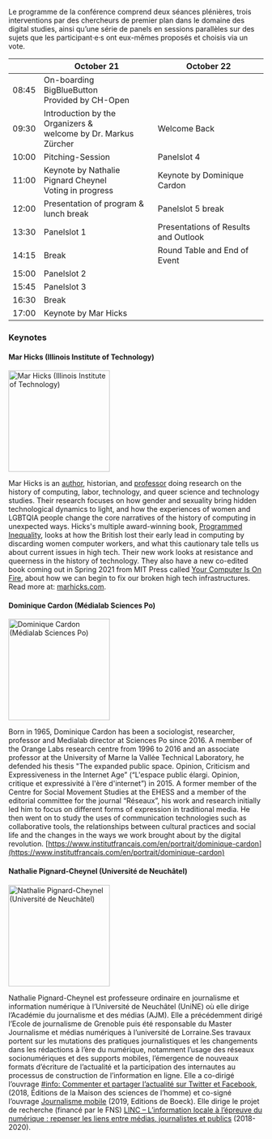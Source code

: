 <script>
    import Panelslot from '$lib/components/Panelslot.svelte';
	import { assets } from '$app/paths';
</script>

Le programme de la conférence comprend deux séances plénières, trois interventions par des chercheurs de premier plan dans le domaine des digital studies, ainsi qu’une série de panels en sessions parallèles sur des sujets que les participant·e·s ont eux-mêmes proposés et choisis via un vote.

<section>

|       | October 21                                                        | October 22                                  |
| ----- | ----------------------------------------------------------------- | ------------------------------------------- |
| 08:45 | On-boarding BigBlueButton<br>Provided by CH-Open                  |                                             |
| 09:30 | Introduction by the Organizers &<br>welcome by Dr. Markus Zürcher | Welcome Back                                |
| 10:00 | Pitching-Session                                                  | Panelslot 4<Panelslot panelslot='4'/>       |
| 11:00 | Keynote by Nathalie Pignard Cheynel<br>Voting in progress         | Keynote by Dominique Cardon                 |
| 12:00 | Presentation of program & lunch break                             | Panelslot 5<Panelslot panelslot='5'/> break |
| 13:30 | Panelslot 1<Panelslot panelslot='1'/>                             | Presentations of Results and Outlook        |
| 14:15 | Break                                                             | Round Table and End of Event                |
| 15:00 | Panelslot 2<Panelslot panelslot='2'/>                             |                                             |
| 15:45 | Panelslot 3<Panelslot panelslot='3'/>                             |                                             |
| 16:30 | Break                                                             |                                             |
| 17:00 | Keynote by Mar Hicks                                              |                                             |

</section>

### Keynotes

#### Mar Hicks (Illinois Institute of Technology)

<img src="{assets}/images/speakers/mar_hicks.jpeg" alt="Mar Hicks (Illinois Institute of Technology)" height="200" >

Mar Hicks is an [author](http://marhicks.com/writing.html), historian, and [professor](https://humansciences.iit.edu/faculty/marie-hicks) doing research on the history of computing, labor, technology, and queer science and technology studies. Their research focuses on how gender and sexuality bring hidden technological dynamics to light, and how the experiences of women and LGBTQIA people change the core narratives of the history of computing in unexpected ways. Hicks's multiple award-winning book, [Programmed Inequality](http://bit.ly/programmedinequality2), looks at how the British lost their early lead in computing by discarding women computer workers, and what this cautionary tale tells us about current issues in high tech. Their new work looks at resistance and queerness in the history of technology. They also have a new co-edited book coming out in Spring 2021 from MIT Press called [Your Computer Is On Fire](https://mitpress.mit.edu/books/your-computer-fire), about how we can begin to fix our broken high tech infrastructures. Read more at: [marhicks.com](http://marhicks.com).

#### Dominique Cardon (Médialab Sciences Po)

<img src="{assets}/images/speakers/dominique-cardon.jpg" alt="Dominique Cardon (Médialab Sciences Po)" height="200" >

Born in 1965, Dominique Cardon has been a sociologist, researcher, professor and Medialab director at Sciences Po since 2016. A member of the Orange Labs research centre from 1996 to 2016 and an associate professor at the University of Marne la Vallée Technical Laboratory, he defended his thesis "The expanded public space. Opinion, Criticism and Expressiveness in the Internet Age” (“L'espace public élargi. Opinion, critique et expressivité à l'ère d'internet”) in 2015. A former member of the Centre for Social Movement Studies at the EHESS and a member of the editorial committee for the journal “Réseaux”, his work and research initially led him to focus on different forms of expression in traditional media. He then went on to study the uses of communication technologies such as collaborative tools, the relationships between cultural practices and social life and the changes in the ways we work brought about by the digital revolution. [https://www.institutfrancais.com/en/portrait/dominique-cardon](https://www.institutfrancais.com/en/portrait/dominique-cardon)

#### Nathalie Pignard-Cheynel (Université de Neuchâtel)

<img src="{assets}/images/speakers/Pignard-Cheynel_Nathalie.jpeg" alt="Nathalie Pignard-Cheynel (Université de Neuchâtel)" height="200" >

Nathalie Pignard-Cheynel est professeure ordinaire en journalisme et information numérique à l’Université de Neuchâtel (UniNE) où elle dirige l’Académie du journalisme et des médias (AJM). Elle a précédemment dirigé l’Ecole de journalisme de Grenoble puis été responsable du Master Journalisme et médias numériques à l’université de Lorraine.Ses travaux portent sur les mutations des pratiques journalistiques et les changements dans les rédactions à l’ère du numérique, notamment l’usage des réseaux socionumériques et des supports mobiles, l’émergence de nouveaux formats d’écriture de l’actualité et la participation des internautes au processus de construction de l’information en ligne. Elle a co-dirigé l’ouvrage [#info: Commenter et partager l’actualité sur Twitter et Facebook](http://www.editions-msh.fr/livre/?GCOI=27351100210810), (2018, Éditions de la Maison des sciences de l’homme) et co-signé l’ouvrage [Journalisme mobile](https://www.deboecksuperieur.com/ouvrage/9782807313347-journalisme-mobile) (2019, Editions de Boeck). Elle dirige le projet de recherche (financé par le FNS) [LINC – L’information locale à l’épreuve du numérique : repenser les liens entre médias, journalistes et publics](https://www.unine.ch/ajm/linc) (2018-2020).
